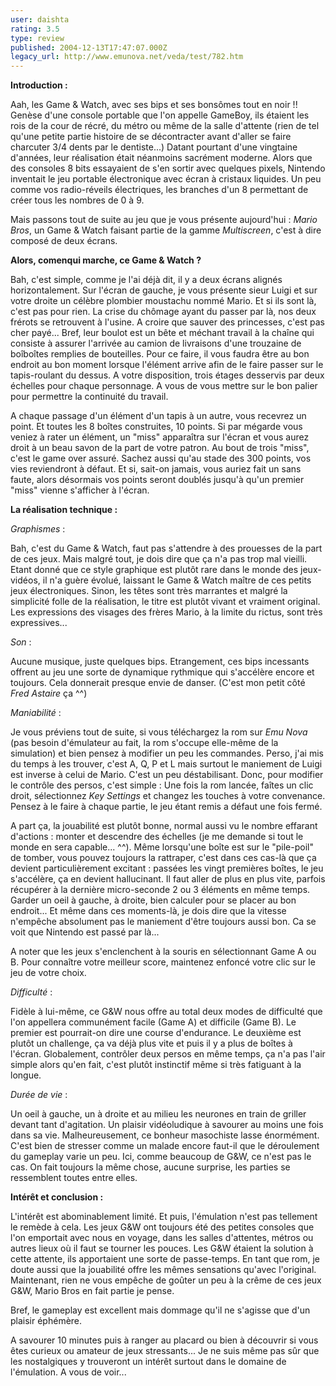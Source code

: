 ```yaml
---
user: daishta
rating: 3.5
type: review
published: 2004-12-13T17:47:07.000Z
legacy_url: http://www.emunova.net/veda/test/782.htm
---
```

**Introduction :**  

  

Aah, les Game & Watch, avec ses bips et ses bonsômes tout en noir !! Genèse d'une console portable que l'on appelle GameBoy, ils étaient les rois de la cour de récré, du métro ou même de la salle d'attente (rien de tel qu'une petite partie histoire de se décontracter avant d'aller se faire charcuter 3/4 dents par le dentiste...) Datant pourtant d'une vingtaine d'années, leur réalisation était néanmoins sacrément moderne. Alors que des consoles 8 bits essayaient de s'en sortir avec quelques pixels, Nintendo inventait le jeu portable électronique avec écran à cristaux liquides. Un peu comme vos radio-réveils électriques, les branches d'un 8 permettant de créer tous les nombres de 0 à 9\.   

Mais passons tout de suite au jeu que je vous présente aujourd'hui : _Mario Bros_, un Game & Watch faisant partie de la gamme _Multiscreen_, c'est à dire composé de deux écrans.  

  

**Alors, comenqui marche, ce Game & Watch ?**  

  

Bah, c'est simple, comme je l'ai déjà dit, il y a deux écrans alignés horizontalement. Sur l'écran de gauche, je vous présente sieur Luigi et sur votre droite un célèbre plombier moustachu nommé Mario. Et si ils sont là, c'est pas pour rien. La crise du chômage ayant du passer par là, nos deux frérots se retrouvent à l'usine. A croire que sauver des princesses, c'est pas cher payé... Bref, leur boulot est un bête et méchant travail à la chaîne qui consiste à assurer l'arrivée au camion de livraisons d'une trouzaine de boîboîtes remplies de bouteilles. Pour ce faire, il vous faudra être au bon endroit au bon moment lorsque l'élément arrive afin de le faire passer sur le tapis-roulant du dessus. A votre disposition, trois étages desservis par deux échelles pour chaque personnage. A vous de vous mettre sur le bon palier pour permettre la continuité du travail.   

  

A chaque passage d'un élément d'un tapis à un autre, vous recevrez un point. Et toutes les 8 boîtes construites, 10 points. Si par mégarde vous veniez à rater un élément, un "miss" apparaîtra sur l'écran et vous aurez droit à un beau savon de la part de votre patron. Au bout de trois "miss", c'est le game over assuré. Sachez aussi qu'au stade des 300 points, vos vies reviendront à défaut. Et si, sait-on jamais, vous auriez fait un sans faute, alors désormais vos points seront doublés jusqu'à qu'un premier "miss" vienne s'afficher à l'écran.  

  

**La réalisation technique :**  

  

_Graphismes_ :  

Bah, c'est du Game & Watch, faut pas s'attendre à des prouesses de la part de ces jeux. Mais malgré tout, je dois dire que ça n'a pas trop mal vieilli. Etant donné que ce style graphique est plutôt rare dans le monde des jeux-vidéos, il n'a guère évolué, laissant le Game & Watch maître de ces petits jeux électroniques. Sinon, les têtes sont très marrantes et malgré la simplicité folle de la réalisation, le titre est plutôt vivant et vraiment original. Les expressions des visages des frères Mario, à la limite du rictus, sont très expressives...  

  

_Son_ :  

Aucune musique, juste quelques bips. Etrangement, ces bips incessants offrent au jeu une sorte de dynamique rythmique qui s'accélère encore et toujours. Cela donnerait presque envie de danser. (C'est mon petit côté _Fred Astaire_ ça ^^)  

  

_Maniabilité_ :  

Je vous préviens tout de suite, si vous téléchargez la rom sur _Emu Nova_ (pas besoin d'émulateur au fait, la rom s'occupe elle-même de la simulation) et bien pensez à modifier un peu les commandes. Perso, j'ai mis du temps à les trouver, c'est A, Q, P et L mais surtout le maniement de Luigi est inverse à celui de Mario. C'est un peu déstabilisant. Donc, pour modifier le contrôle des persos, c'est simple : Une fois la rom lancée, faîtes un clic droit, sélectionnez _Key Settings_ et changez les touches à votre convenance. Pensez à le faire à chaque partie, le jeu étant remis a défaut une fois fermé.  

  

A part ça, la jouabilité est plutôt bonne, normal aussi vu le nombre effarant d'actions : monter et descendre des échelles (je me demande si tout le monde en sera capable... ^^). Même lorsqu'une boîte est sur le "pile-poil" de tomber, vous pouvez toujours la rattraper, c'est dans ces cas-là que ça devient particulièrement excitant : passées les vingt premières boîtes, le jeu s'accélère, ça en devient hallucinant. Il faut aller de plus en plus vite, parfois récupérer à la dernière micro-seconde 2 ou 3 éléments en même temps. Garder un oeil à gauche, à droite, bien calculer pour se placer au bon endroit... Et même dans ces moments-là, je dois dire que la vitesse n'empêche absolument pas le maniement d'être toujours aussi bon. Ca se voit que Nintendo est passé par là...  

  

A noter que les jeux s'enclenchent à la souris en sélectionnant Game A ou B. Pour connaître votre meilleur score, maintenez enfoncé votre clic sur le jeu de votre choix.  

  

_Difficulté_ :   

Fidèle à lui-même, ce G&W nous offre au total deux modes de difficulté que l'on appellera communément facile (Game A) et difficile (Game B). Le premier est pourrait-on dire une course d'endurance. Le deuxième est plutôt un challenge, ça va déjà plus vite et puis il y a plus de boîtes à l'écran. Globalement, contrôler deux persos en même temps, ça n'a pas l'air simple alors qu'en fait, c'est plutôt instinctif même si très fatiguant à la longue.   

  

_Durée de vie_ :  

Un oeil à gauche, un à droite et au milieu les neurones en train de griller devant tant d'agitation. Un plaisir vidéoludique à savourer au moins une fois dans sa vie. Malheureusement, ce bonheur masochiste lasse énormément. C'est bien de stresser comme un malade encore faut-il que le déroulement du gameplay varie un peu. Ici, comme beaucoup de G&W, ce n'est pas le cas. On fait toujours la même chose, aucune surprise, les parties se ressemblent toutes entre elles.  

  

**Intérêt et conclusion :**  

  

L'intérêt est abominablement limité. Et puis, l'émulation n'est pas tellement le remède à cela. Les jeux G&W ont toujours été des petites consoles que l'on emportait avec nous en voyage, dans les salles d'attentes, métros ou autres lieux où il faut se tourner les pouces. Les G&W étaient la solution à cette attente, ils apportaient une sorte de passe-temps. En tant que rom, je doute aussi que la jouabilité offre les mêmes sensations qu'avec l'original. Maintenant, rien ne vous empêche de goûter un peu à la crême de ces jeux G&W, Mario Bros en fait partie je pense.   

  

Bref, le gameplay est excellent mais dommage qu'il ne s'agisse que d'un plaisir éphémère.   

A savourer 10 minutes puis à ranger au placard ou bien à découvrir si vous êtes curieux ou amateur de jeux stressants... Je ne suis même pas sûr que les nostalgiques y trouveront un intérêt surtout dans le domaine de l'émulation. A vous de voir...
